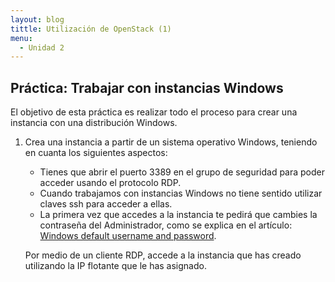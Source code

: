 ```yaml
---
layout: blog
tittle: Utilización de OpenStack (1)
menu:
  - Unidad 2
---
```

## Práctica: Trabajar con instancias Windows

El objetivo de esta práctica es realizar todo el proceso para crear una instancia con una distribución Windows.

1. Crea una instancia a partir de un sistema operativo Windows, teniendo en cuanta los siguientes aspectos:

	* Tienes que abrir el puerto 3389 en el grupo de seguridad para poder acceder usando el protocolo RDP.
	* Cuando trabajamos con instancias Windows no tiene sentido utilizar claves ssh para acceder a ellas.
	* La primera vez que accedes a la instancia te pedirá que cambies la contraseña del Administrador, como se explica en el artículo: [Windows default username and password](https://stackops.zendesk.com/hc/en-us/articles/201565985-Windows-default-username-and-password).

	Por medio de un cliente RDP, accede a la instancia que has creado utilizando la IP flotante que le has asignado.
